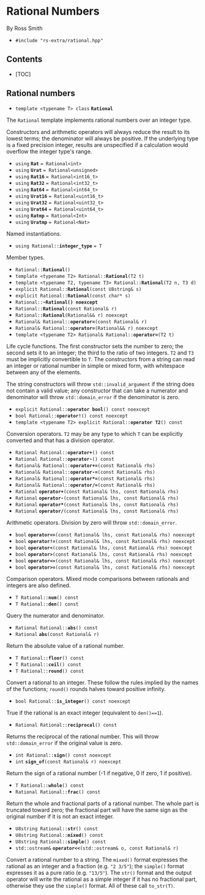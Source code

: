 # Rational Numbers #

By Ross Smith

* `#include "rs-extra/rational.hpp"`

## Contents ##

* [TOC]

## Rational numbers ##

* `template <typename T> class` **`Rational`**

The `Rational` template implements rational numbers over an integer type.

Constructors and arithmetic operators will always reduce the result to its
lowest terms; the denominator will always be positive. If the underlying type
is a fixed precision integer, results are unspecified if a calculation would
overflow the integer type's range.

* `using` **`Rat`** `= Rational<int>`
* `using` **`Urat`** `= Rational<unsigned>`
* `using` **`Rat16`** `= Rational<int16_t>`
* `using` **`Rat32`** `= Rational<int32_t>`
* `using` **`Rat64`** `= Rational<int64_t>`
* `using` **`Urat16`** `= Rational<uint16_t>`
* `using` **`Urat32`** `= Rational<uint32_t>`
* `using` **`Urat64`** `= Rational<uint64_t>`
* `using` **`Ratmp`** `= Rational<Int>`
* `using` **`Uratmp`** `= Rational<Nat>`

Named instantiations.

* `using Rational::`**`integer_type`** `= T`

Member types.

* `Rational::`**`Rational`**`()`
* `template <typename T2> Rational::`**`Rational`**`(T2 t)`
* `template <typename T2, typename T3> Rational::`**`Rational`**`(T2 n, T3 d)`
* `explicit Rational::`**`Rational`**`(const U8string& s)`
* `explicit Rational::`**`Rational`**`(const char* s)`
* `Rational::`**`~Rational() noexcept`**
* `Rational::`**`Rational`**`(const Rational& r)`
* `Rational::`**`Rational`**`(Rational&& r) noexcept`
* `Rational& Rational::`**`operator=`**`(const Rational& r)`
* `Rational& Rational::`**`operator=`**`(Rational&& r) noexcept`
* `template <typename T2> Rational& Rational::`**`operator=`**`(T2 t)`

Life cycle functions. The first constructor sets the number to zero; the
second sets it to an integer; the third to the ratio of two integers. `T2` and
`T3` must be implicitly convertible to `T`. The constructors from a string can
read an integer or rational number in simple or mixed form, with whitespace
between any of the elements.

The string constructors will throw `std::invalid_argument` if the string does
not contain a valid value; any constructor that can take a numerator and
denominator will throw `std::domain_error` if the denominator is zero.

* `explicit Rational::`**`operator bool`**`() const noexcept`
* `bool Rational::`**`operator!`**`() const noexcept`
* `template <typename T2> explicit Rational::`**`operator T2`**`() const`

Conversion operators. `T2` may be any type to which `T` can be explicitly
converted and that has a division operator.

* `Rational Rational::`**`operator+`**`() const`
* `Rational Rational::`**`operator-`**`() const`
* `Rational& Rational::`**`operator+=`**`(const Rational& rhs)`
* `Rational& Rational::`**`operator-=`**`(const Rational& rhs)`
* `Rational& Rational::`**`operator*=`**`(const Rational& rhs)`
* `Rational& Rational::`**`operator/=`**`(const Rational& rhs)`
* `Rational` **`operator+`**`(const Rational& lhs, const Rational& rhs)`
* `Rational` **`operator-`**`(const Rational& lhs, const Rational& rhs)`
* `Rational` **`operator*`**`(const Rational& lhs, const Rational& rhs)`
* `Rational` **`operator/`**`(const Rational& lhs, const Rational& rhs)`

Arithmetic operators. Division by zero will throw `std::domain_error`.

* `bool` **`operator==`**`(const Rational& lhs, const Rational& rhs) noexcept`
* `bool` **`operator!=`**`(const Rational& lhs, const Rational& rhs) noexcept`
* `bool` **`operator<`**`(const Rational& lhs, const Rational& rhs) noexcept`
* `bool` **`operator>`**`(const Rational& lhs, const Rational& rhs) noexcept`
* `bool` **`operator<=`**`(const Rational& lhs, const Rational& rhs) noexcept`
* `bool` **`operator>=`**`(const Rational& lhs, const Rational& rhs) noexcept`

Comparison operators. Mixed mode comparisons between rationals and integers
are also defined.

* `T Rational::`**`num`**`() const`
* `T Rational::`**`den`**`() const`

Query the numerator and denominator.

* `Rational Rational::`**`abs`**`() const`
* `Rational` **`abs`**`(const Rational& r)`

Return the absolute value of a rational number.

* `T Rational::`**`floor`**`() const`
* `T Rational::`**`ceil`**`() const`
* `T Rational::`**`round`**`() const`

Convert a rational to an integer. These follow the rules implied by the names
of the functions; `round()` rounds halves toward positive infinity.

* `bool Rational::`**`is_integer`**`() const noexcept`

True if the rational is an exact integer (equivalent to `den()==1`).

* `Rational Rational::`**`reciprocal`**`() const`

Returns the reciprocal of the rational number. This will throw
`std::domain_error` if the original value is zero.

* `int Rational::`**`sign`**`() const noexcept`
* `int` **`sign_of`**`(const Rational& r) noexcept`

Return the sign of a rational number (-1 if negative, 0 if zero, 1 if
positive).

* `T Rational::`**`whole`**`() const`
* `Rational Rational::`**`frac`**`() const`

Return the whole and fractional parts of a rational number. The whole part is
truncated toward zero; the fractional part will have the same sign as the
original number if it is not an exact integer.

* `U8string Rational::`**`str`**`() const`
* `U8string Rational::`**`mixed`**`() const`
* `U8string Rational::`**`simple`**`() const`
* `std::ostream&` **`operator<<`**`(std::ostream& o, const Rational& r)`

Convert a rational number to a string. The `mixed()` format expresses the
rational as an integer and a fraction (e.g. `"2 3/5"`); the `simple()` format
expresses it as a pure ratio (e.g. `"13/5"`). The `str()` format and the
output operator will write the rational as a simple integer if it has no
fractional part, otherwise they use the `simple()` format. All of these call
`to_str(T)`.
